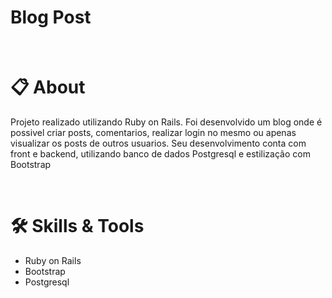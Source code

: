 # Blog Post

<br>

 

# :clipboard: About
Projeto realizado utilizando Ruby on Rails. Foi desenvolvido um blog onde é possivel criar posts, comentarios, realizar login no mesmo ou apenas visualizar os posts de outros usuarios.
Seu desenvolvimento conta com front e backend, utilizando banco de dados Postgresql e estilização com Bootstrap


<br>

# :hammer_and_wrench: Skills & Tools

- Ruby on Rails
- Bootstrap
- Postgresql

<br>
